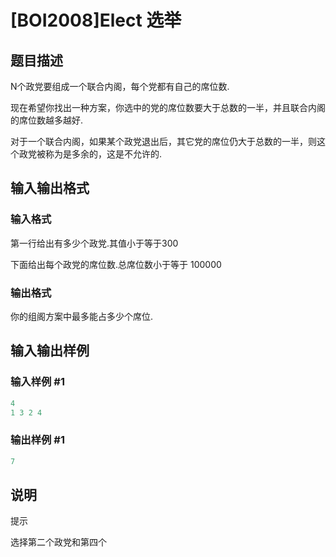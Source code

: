 # [BOI2008]Elect 选举

## 题目描述

N个政党要组成一个联合内阁，每个党都有自己的席位数.

现在希望你找出一种方案，你选中的党的席位数要大于总数的一半，并且联合内阁的席位数越多越好.

对于一个联合内阁，如果某个政党退出后，其它党的席位仍大于总数的一半，则这个政党被称为是多余的，这是不允许的.

## 输入输出格式

### 输入格式

第一行给出有多少个政党.其值小于等于300

下面给出每个政党的席位数.总席位数小于等于 100000

### 输出格式

你的组阁方案中最多能占多少个席位.

## 输入输出样例

### 输入样例 #1

```cpp
4
1 3 2 4
```


### 输出样例 #1

```cpp
7
```


## 说明

提示

选择第二个政党和第四个

